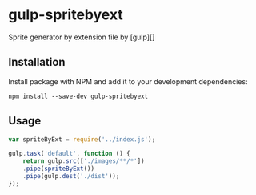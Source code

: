 # gulp-spritebyext

Sprite generator by extension file by [gulp][]

## Installation

Install package with NPM and add it to your development dependencies:

`npm install --save-dev gulp-spritebyext`

## Usage

```js
var spriteByExt = require('../index.js');

gulp.task('default', function () {
    return gulp.src(['./images/**/*'])
    .pipe(spriteByExt())
    .pipe(gulp.dest('./dist'));
});
```
